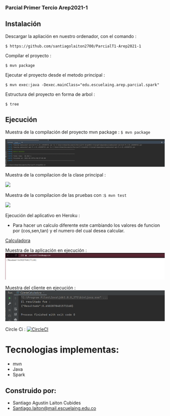 ### Parcial Primer Tercio Arep2021-1
>

## Instalación
>
Descargar la apliación en nuestro ordenador, con el comando :
 ```
 $ https://github.com/santiagolaiton2700/ParcialT1-Arep2021-1
 ```
Compilar el proyecto :
 ```
 $ mvn package
 ```
Ejecutar el proyecto desde el metodo principal :
 ```
 $ mvn exec:java -Dexec.mainClass="edu.escuelaing.arep.parcial.spark"

 ```
Estructura del proyecto en forma de arbol :
 ```
 $ tree
 ```
## Ejecución
>
Muestra de la compilación del proyecto mvn package : ```$ mvn package ```

![](Imagenes/mvnPackage.png)

Muestra de la compilacion de la clase principal :

![](Imagenes/main.png)

Muestra de la compilacion de las pruebas con :```$ mvn test ```

![](Imagenes/test.png)

Ejecución del aplicativo en Heroku :

- Para hacer un calculo diferente este cambiando los valores de funcion por (cos,sen,tan) y el numero del cual desea calcular.

[Calculadora](https://parcial2021.herokuapp.com/?funcion=sen&numero=15)

Muestra de la aplicación en ejecución :
![](Imagenes/Calculator.png)


Muestra del cliente en ejecución :
![](Imagenes/cliente.png)

Circle Ci :
[![CircleCI](https://circleci.com/gh/santiagolaiton2700/ParcialT1-Arep2021-1.svg?style=svg)](https://circleci.com/gh/santiagolaiton2700/ParcialT1-Arep2021-1)

# Tecnologias implementas:
- mvn
- Java
- Spark

## Construido por:
- Santiago Agustin Laiton Cubides
- Santiago.laiton@mail.escuelaing.edu.co

  
  
  
